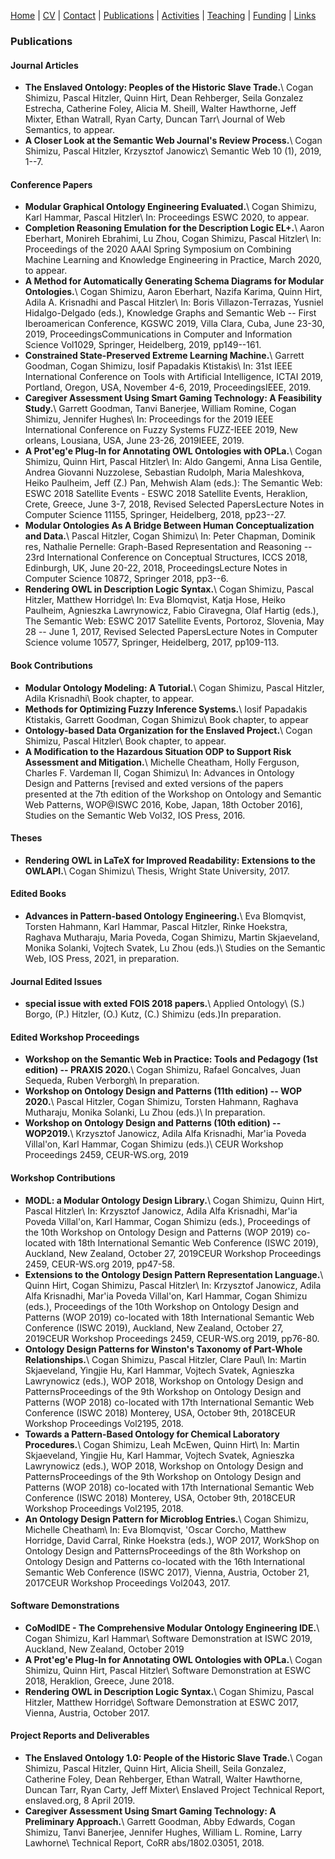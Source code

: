 [Home](index.md) | [CV](CV.md) | [Contact](contact.md) | [Publications](publications.md) | [Activities](activities.md) | [Teaching](teaching.md) | [Funding](funding.md) | [Links](links.md)

### Publications 

#### Journal Articles 
* **The Enslaved Ontology: Peoples of the Historic Slave Trade.**\ 
   Cogan Shimizu, Pascal Hitzler, Quinn Hirt, Dean Rehberger, Seila Gonzalez Estrecha, Catherine Foley, Alicia M. Sheill, Walter Hawthorne, Jeff Mixter, Ethan Watrall, Ryan Carty, Duncan Tarr\ 
   Journal of Web Semantics, to appear.
* **A Closer Look at the Semantic Web Journal's Review Process.**\ 
   Cogan Shimizu, Pascal Hitzler, Krzysztof Janowicz\ 
   Semantic Web 10 (1), 2019, 1--7.

#### Conference Papers 
* **Modular Graphical Ontology Engineering Evaluated.**\ 
   Cogan Shimizu, Karl Hammar, Pascal Hitzler\ 
   In: Proceedings ESWC 2020, to appear.
* **Completion Reasoning Emulation for the Description Logic EL+.**\ 
   Aaron Eberhart, Monireh Ebrahimi, Lu Zhou, Cogan Shimizu, Pascal Hitzler\ 
   In: Proceedings of the 2020 AAAI Spring Symposium on Combining Machine Learning and Knowledge Engineering in Practice, March 2020, to appear.
* **A Method for Automatically Generating Schema Diagrams for Modular Ontologies.**\ 
   Cogan Shimizu, Aaron Eberhart, Nazifa Karima, Quinn Hirt, Adila A. Krisnadhi and Pascal Hitzler\ 
   In: Boris Villazon-Terrazas, Yusniel Hidalgo-Delgado (eds.), Knowledge Graphs and Semantic Web -- First Iberoamerican Conference, KGSWC 2019, Villa Clara, Cuba, June 23-30, 2019, ProceedingsCommunications in Computer and Information Science Vol1029, Springer, Heidelberg, 2019, pp149--161.
* **Constrained State-Preserved Extreme Learning Machine.**\ 
   Garrett Goodman, Cogan Shimizu, Iosif Papadakis Ktistakis\ 
   In: 31st IEEE International Conference on Tools with Artificial Intelligence, ICTAI 2019, Portland, Oregon, USA, November 4-6, 2019, ProceedingsIEEE, 2019.
* **Caregiver Assessment Using Smart Gaming Technology: A Feasibility Study.**\ 
   Garrett Goodman, Tanvi Banerjee, William Romine, Cogan Shimizu, Jennifer Hughes\ 
   In: Proceedings for the 2019 IEEE International Conference on Fuzzy Systems FUZZ-IEEE 2019, New orleans, Lousiana, USA, June 23-26, 2019IEEE, 2019.
* **A Prot\'eg\'e Plug-In for Annotating OWL Ontologies with OPLa.**\ 
   Cogan Shimizu, Quinn Hirt, Pascal Hitzler\ 
   In: Aldo Gangemi, Anna Lisa Gentile, Andrea Giovanni Nuzzolese, Sebastian Rudolph, Maria Maleshkova, Heiko Paulheim, Jeff (Z.) Pan, Mehwish Alam (eds.): The Semantic Web: ESWC 2018 Satellite Events - ESWC 2018 Satellite Events, Heraklion, Crete, Greece, June 3-7, 2018, Revised Selected PapersLecture Notes in Computer Science 11155, Springer, Heidelberg, 2018, pp23--27.
* **Modular Ontologies As A Bridge Between Human Conceptualization and Data.**\ 
   Pascal Hitzler, Cogan Shimizu\ 
   In: Peter Chapman, Dominik res, Nathalie Pernelle: Graph-Based Representation and Reasoning -- 23rd International Conference on Conceptual Structures, ICCS 2018, Edinburgh, UK, June 20-22, 2018, ProceedingsLecture Notes in Computer Science 10872, Springer 2018, pp3--6.
* **Rendering OWL in Description Logic Syntax.**\ 
   Cogan Shimizu, Pascal Hitzler, Matthew Horridge\ 
   In: Eva Blomqvist, Katja Hose, Heiko Paulheim, Agnieszka Lawrynowicz, Fabio Ciravegna, Olaf Hartig (eds.), The Semantic Web: ESWC 2017 Satellite Events, Portoroz, Slovenia, May 28 -- June 1, 2017, Revised Selected PapersLecture Notes in Computer Science volume 10577, Springer, Heidelberg, 2017, pp109-113.

#### Book Contributions 
* **Modular Ontology Modeling: A Tutorial.**\ 
   Cogan Shimizu, Pascal Hitzler, Adila Krisnadhi\ 
   Book chapter, to appear.
* **Methods for Optimizing Fuzzy Inference Systems.**\ 
   Iosif Papadakis Ktistakis, Garrett Goodman, Cogan Shimizu\ 
   Book chapter, to appear
* **Ontology-based Data Organization for the Enslaved Project.**\ 
   Cogan Shimizu, Pascal Hitzler\ 
   Book chapter, to appear.
* **A Modification to the Hazardous Situation ODP to Support Risk Assessment and Mitigation.**\ 
   Michelle Cheatham, Holly Ferguson, Charles F. Vardeman II, Cogan Shimizu\ 
   In: Advances in Ontology Design and Patterns [revised and exted versions of the papers presented at the 7th edition of the Workshop on Ontology and Semantic Web Patterns, WOP@ISWC 2016, Kobe, Japan, 18th October 2016], Studies on the Semantic Web Vol32, IOS Press, 2016.

#### Theses 
* **Rendering OWL in LaTeX for Improved Readability: Extensions to the OWLAPI.**\ 
   Cogan Shimizu\ 
   Thesis, Wright State University, 2017.

#### Edited Books 
* **Advances in Pattern-based Ontology Engineering.**\ 
   Eva Blomqvist, Torsten Hahmann, Karl Hammar, Pascal Hitzler, Rinke Hoekstra, Raghava Mutharaju, Maria Poveda, Cogan Shimizu, Martin Skjaeveland, Monika Solanki, Vojtech Svatek, Lu Zhou (eds.)\ 
   Studies on the Semantic Web, IOS Press, 2021, in preparation.

#### Journal Edited Issues 
* **special issue with exted FOIS 2018 papers.**\ 
   Applied Ontology\ 
   (S.) Borgo, (P.) Hitzler, (O.) Kutz, (C.) Shimizu (eds.)In preparation.

#### Edited Workshop Proceedings 
* **Workshop on the Semantic Web in Practice: Tools and Pedagogy (1st edition) -- PRAXIS 2020.**\ 
   Cogan Shimizu, Rafael Goncalves, Juan Sequeda, Ruben Verborgh\ 
   In preparation.
* **Workshop on Ontology Design and Patterns (11th edition) -- WOP 2020.**\ 
   Pascal Hitzler, Cogan Shimizu, Torsten Hahmann, Raghava Mutharaju, Monika Solanki, Lu Zhou (eds.)\ 
   In preparation.
* **Workshop on Ontology Design and Patterns (10th edition) -- WOP2019.**\ 
   Krzysztof Janowicz, Adila Alfa Krisnadhi, Mar\'ia Poveda Villal\'on, Karl Hammar, Cogan Shimizu (eds.)\ 
   CEUR Workshop Proceedings 2459, CEUR-WS.org, 2019

#### Workshop Contributions 
* **MODL: a Modular Ontology Design Library.**\ 
   Cogan Shimizu, Quinn Hirt, Pascal Hitzler\ 
   In: Krzysztof Janowicz, Adila Alfa Krisnadhi, Mar\'ia Poveda Villal\'on, Karl Hammar, Cogan Shimizu (eds.), Proceedings of the 10th Workshop on Ontology Design and Patterns (WOP 2019) co-located with 18th International Semantic Web Conference (ISWC 2019), Auckland, New Zealand, October 27, 2019CEUR Workshop Proceedings 2459, CEUR-WS.org 2019, pp47-58.
* **Extensions to the Ontology Design Pattern Representation Language.**\ 
   Quinn Hirt, Cogan Shimizu, Pascal Hitzler\ 
   In: Krzysztof Janowicz, Adila Alfa Krisnadhi, Mar\'ia Poveda Villal\'on, Karl Hammar, Cogan Shimizu (eds.), Proceedings of the 10th Workshop on Ontology Design and Patterns (WOP 2019) co-located with 18th International Semantic Web Conference (ISWC 2019), Auckland, New Zealand, October 27, 2019CEUR Workshop Proceedings 2459, CEUR-WS.org 2019, pp76-80.
* **Ontology Design Patterns for Winston's Taxonomy of Part-Whole Relationships.**\ 
   Cogan Shimizu, Pascal Hitzler, Clare Paul\ 
   In: Martin Skjaeveland, Yingjie Hu, Karl Hammar, Vojtech Svatek, Agnieszka Lawrynowicz (eds.), WOP 2018, Workshop on Ontology Design and PatternsProceedings of the 9th Workshop on Ontology Design and Patterns (WOP 2018) co-located with 17th International Semantic Web Conference (ISWC 2018) Monterey, USA, October 9th, 2018CEUR Workshop Proceedings Vol2195, 2018.
* **Towards a Pattern-Based Ontology for Chemical Laboratory Procedures.**\ 
   Cogan Shimizu, Leah McEwen, Quinn Hirt\ 
   In: Martin Skjaeveland, Yingjie Hu, Karl Hammar, Vojtech Svatek, Agnieszka Lawrynowicz (eds.), WOP 2018, Workshop on Ontology Design and PatternsProceedings of the 9th Workshop on Ontology Design and Patterns (WOP 2018) co-located with 17th International Semantic Web Conference (ISWC 2018) Monterey, USA, October 9th, 2018CEUR Workshop Proceedings Vol2195, 2018.
* **An Ontology Design Pattern for Microblog Entries.**\ 
   Cogan Shimizu, Michelle Cheatham\ 
   In: Eva Blomqvist, \'Oscar Corcho, Matthew Horridge, David Carral, Rinke Hoekstra (eds.), WOP 2017, WorkShop on Ontology Design and PatternsProceedings of the 8th Workshop on Ontology Design and Patterns co-located with the 16th International Semantic Web Conference (ISWC 2017), Vienna, Austria, October 21, 2017CEUR Workshop Proceedings Vol2043, 2017.

#### Software Demonstrations 
* **CoModIDE - The Comprehensive Modular Ontology Engineering IDE.**\ 
   Cogan Shimizu, Karl Hammar\ 
   Software Demonstration at ISWC 2019, Auckland, New Zealand, October 2019
* **A Prot\'eg\'e Plug-In for Annotating OWL Ontologies with OPLa.**\ 
   Cogan Shimizu, Quinn Hirt, Pascal Hitzler\ 
   Software Demonstration at ESWC 2018, Heraklion, Greece, June 2018.
* **Rendering OWL in Description Logic Syntax.**\ 
   Cogan Shimizu, Pascal Hitzler, Matthew Horridge\ 
   Software Demonstration at ESWC 2017, Vienna, Austria, October 2017.

#### Project Reports and Deliverables 
* **The Enslaved Ontology 1.0: People of the Historic Slave Trade.**\ 
   Cogan Shimizu, Pascal Hitzler, Quinn Hirt, Alicia Sheill, Seila Gonzalez, Catherine Foley, Dean Rehberger, Ethan Watrall, Walter Hawthorne, Duncan Tarr, Ryan Carty, Jeff Mixter\ 
   Enslaved Project Technical Report, enslaved.org, 8 April 2019.
* **Caregiver Assessment Using Smart Gaming Technology: A Preliminary Approach.**\ 
   Garrett Goodman, Abby Edwards, Cogan Shimizu, Tanvi Banerjee, Jennifer Hughes, William L. Romine, Larry Lawhorne\ 
   Technical Report, CoRR abs/1802.03051, 2018.